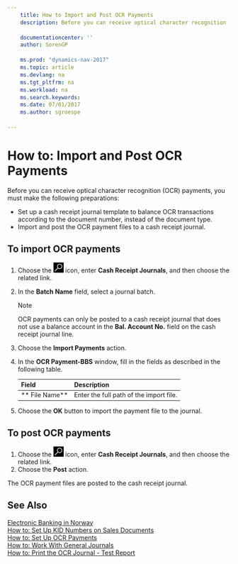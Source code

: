 ```yaml
---
    title: How to Import and Post OCR Payments
    description: Before you can receive optical character recognition (OCR) payments, you must make the following preparations:

    documentationcenter: ''
    author: SorenGP

    ms.prod: "dynamics-nav-2017"
    ms.topic: article
    ms.devlang: na
    ms.tgt_pltfrm: na
    ms.workload: na
    ms.search.keywords:
    ms.date: 07/01/2017
    ms.author: sgroespe

---
```

# How to: Import and Post OCR Payments
Before you can receive optical character recognition (OCR) payments, you must make the following preparations:  

- Set up a cash receipt journal template to balance OCR transactions according to the document number, instead of the document type.  
- Import and post the OCR payment files to a cash receipt journal.  

## To import OCR payments  

1.  Choose the ![Search for Page or Report](../../media/ui-search/search_small.png "Search for Page or Report icon") icon, enter **Cash Receipt Journals**, and then choose the related link.  
2.  In the **Batch Name** field, select a journal batch.  

    > [!NOTE]  
    >  OCR payments can only be posted to a cash receipt journal that does not use a balance account in the **Bal. Account No.** field on the cash receipt journal line.  

3.  Choose the **Import Payments** action.  
4.  In the **OCR Payment-BBS** window, fill in the fields as described in the following table.  

    |Field|Description|  
    |---------------------------------|---------------------------------------|  
    |** File Name**|Enter the full path of the import file.|  

5.  Choose the **OK** button to import the payment file to the journal.  

## To post OCR payments  

1.  Choose the ![Search for Page or Report](../../media/ui-search/search_small.png "Search for Page or Report icon") icon, enter **Cash Receipt Journals**, and then choose the related link.  
2.  Choose the **Post** action.  

The OCR payment files are posted to the cash receipt journal.  

## See Also  
 [Electronic Banking in Norway](electronic-banking-in-norway.md)   
 [How to: Set Up KID Numbers on Sales Documents](how-to-set-up-kid-numbers-on-sales-documents.md)   
 [How to: Set Up OCR Payments](how-to-set-up-ocr-payments.md)   
 [How to: Work With General Journals](../../ui-work-general-journals.md)   
 [How to: Print the OCR Journal - Test Report](how-to-print-the-ocr-journal-test-report.md)
